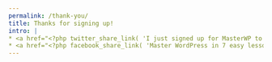 ```yaml
---
permalink: /thank-you/
title: Thanks for signing up!
intro: |
* <a href="<?php twitter_share_link( 'I just signed up for MasterWP to level up my WordPress skills' ); ?>" target="_blank">Share on Twitter</a>
* <a href="<?php facebook_share_link( 'Master WordPress in 7 easy lessons' ); ?>" target="_blank">Share on Facebook</a>
---
```

